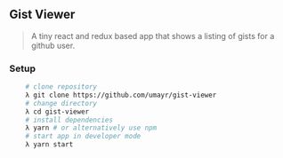 ## Gist Viewer
> A tiny react and redux based app that shows a listing of gists for a github user.

### Setup

```bash
    # clone repository
    λ git clone https://github.com/umayr/gist-viewer
    # change directory
    λ cd gist-viewer
    # install dependencies
    λ yarn # or alternatively use npm
    # start app in developer mode
    λ yarn start
```
